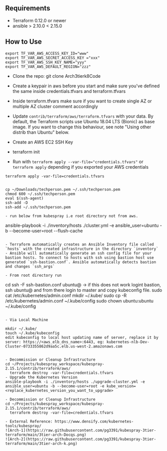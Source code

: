 ## Requirements

- Terraform 0.12.0 or newer
- ansible > 2.10.0  < 2.15.0

## How to Use
```commandline
export TF_VAR_AWS_ACCESS_KEY_ID="www"
export TF_VAR_AWS_SECRET_ACCESS_KEY ="xxx"
export TF_VAR_AWS_SSH_KEY_NAME="yyy"
export TF_VAR_AWS_DEFAULT_REGION="zzz"
``` 

- Clone the repo:
 git clone Arch3tierk8Code

- Create a keypair in aws before you  start and make sure you've defined the same inside credentials.tfvars and terraform.tfvars
- Inside terraform.tfvars make sure if you want to create single AZ or multiple AZ cluster comment accordingly
- Update `contrib/terraform/aws/terraform.tfvars` with your data. By default, the Terraform scripts use Ubuntu 18.04 LTS (Bionic) as base image. If you want to change this behaviour, see note "Using other distrib than Ubuntu" below.
- Create an AWS EC2 SSH Key
- terraform init
- Run with `terraform apply --var-file="credentials.tfvars"` or `terraform apply` depending if you exported your AWS credentials


```commandline
terraform apply -var-file=credentials.tfvars


cp ~/Downloads/techperson.pem ~/.ssh/techperson.pem
chmod 600 ~/.ssh/techperson.pem
eval $(ssh-agent)
ssh-add -D
ssh-add ~/.ssh/techperson.pem

- run below from kubespray i.e root directory not from aws.
```

ansible-playbook -i ./inventory/hosts ./cluster.yml -e ansible_user=ubuntu -b --become-user=root --flush-cache
 
```commandline

- Terraform automatically creates an Ansible Inventory file called `hosts` with the created infrastructure in the directory `inventory`
- Ansible will automatically generate an ssh config file for your bastion hosts. To connect to hosts with ssh using bastion host use generated `ssh-bastion.conf`. Ansible automatically detects bastion and changes `ssh_args`

- From root directory run
```
  cd <rootdirectory>
  ssh -F ssh-bastion.conf ubuntu@ -> if this does not work logint bastion, ssh ubuntu@<bastion-ip> and from there login to master and copy kubeconfig file.
  sudo cat /etc/kubernetes/admin.conf
  mkdir ~/.kube/
  sudo cp -R /etc/kubernetes/admin.conf ~/.kube/config
  sudo chown ubuntu:ubuntu ~/.kube/config
```  

- Via Local Machine
  
mkdir ~/.kube/
touch ~/.kube/kubeconfig
edit kubeconfig to local host updating name of server, replace it by server: https://<aws_elb_dns_name>:6443, eg: kubernetes-nlb-Dev-Cluster-0733355862d9aa5c.elb.us-west-2.amazonaws.com


- Decommission or Cleanup Infrastructure
cd ~/Projects/kubespray_workspace/kubespray-2.15.1/contrib/terraform/aws/
  terraform destroy -var-file=credentials.tfvars
- Upgrade the Kubernetes Version
ansible-playbook -i ./inventory/hosts ./upgrade-cluster.yml -e ansible_user=ubuntu -b --become-user=root -e kube_version=<replace_kubernetes_version_you_want_to_upgrade>

- Decommission or Cleanup Infrastructure
cd ~/Projects/kubespray_workspace/kubespray-2.15.1/contrib/terraform/aws/
  terraform destroy -var-file=credentials.tfvars

- External Reference: https://www.densify.com/kubernetes-tools/kubespray/
![Arch-1](https://raw.githubusercontent.com/pg3391/kubespray-3tier-terraform/main/3tier-arch-Docqs.png)
![Arch-2](https://raw.githubusercontent.com/pg3391/kubespray-3tier-terraform/main/3tier-arch-k.png)

